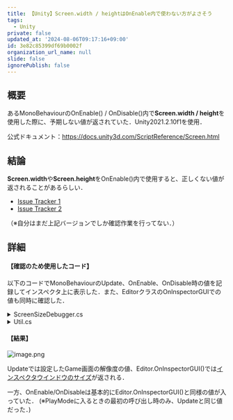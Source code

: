 ```yaml
---
title: 【Unity】Screen.width / heightはOnEnable内で使わない方がよさそう
tags:
  - Unity
private: false
updated_at: '2024-08-06T09:17:16+09:00'
id: 3e82c85399df69b0002f
organization_url_name: null
slide: false
ignorePublish: false
---
```

## 概要
あるMonoBehaviourのOnEnable() / OnDisable()内で<b>Screen.width / height</b>を使用した際に、予期しない値が返されていた．Unity2021.2.10f1を使用．

 公式ドキュメント：https://docs.unity3d.com/ScriptReference/Screen.html

## 結論

<b>Screen.width</b>や<b>Screen.height</b>をOnEnable()内で使用すると、正しくない値が返されることがあるらしい．

- [Issue Tracker 1](https://issuetracker.unity3d.com/issues/screen-dot-width-and-screen-dot-height-values-in-onenable-function-are-incorrect)
- [Issue Tracker 2](https://issuetracker.unity3d.com/issues/screen-dot-width-slash-screen-dot-height-in-onenable-shows-inspector-window-size-when-the-component-is-enabled-by-a-toggle-in-inspector-window)

（※自分はまだ上記バージョンでしか確認作業を行ってない．）

## 詳細

#### 【確認のため使用したコード】

以下のコードでMonoBehaviourのUpdate、OnEnable、OnDisable時の値を記録してインスペクタ上に表示した．また、EditorクラスのOnInspectorGUIでの値も同時に確認した．

<details> <summary>ScreenSizeDebugger.cs</summary>

```csharp
using System.Collections.Generic;
using UnityEngine;
using System;
#if UNITY_EDITOR
using UnityEditor;
#endif

//[ExecuteAlways]  // ※ExecuteAlwaysでもほぼ同様の結果だった
public class ScreenSizeDebugger: MonoBehaviour{

    // サイズの記録
    public Vector2 size_Update;
    public Vector2 size_OnEnable;
    public Vector2 size_OnDisable;

    // 
    public DateTime lastEnableTime = DateTime.MinValue;
    public DateTime lastDisableTime = DateTime.MinValue;

    private void Update() {
        size_Update =  new Vector2(Screen.width, Screen.height);
    }
        
    private void OnEnable() {
        size_OnEnable =  new Vector2(Screen.width, Screen.height);
        lastEnableTime = DateTime.Now;
    }

    private void OnDisable() {
        size_OnDisable =  new Vector2(Screen.width, Screen.height);
        lastDisableTime = DateTime.Now;
    }
}

#if UNITY_EDITOR
[CustomEditor(typeof(ScreenSizeDebugger))]
public class ScreenSizeDebuggerEditor : Editor {

    public override void OnInspectorGUI() {
        var instance = target as ScreenSizeDebugger;
                
        // MonoBehaviour
        var modeText = Application.isPlaying ? "Play mode" : "Edit mode";
        DrawScreenSizeInfo($"MonoBehaviour.<b>Update</b> ({modeText})", instance.size_Update.x, instance.size_Update.y);
        
        DrawScreenSizeInfo($"MonoBehaviour.<b>OnEnable</b> ({modeText})", instance.size_OnEnable.x, instance.size_OnEnable.y);
        EditorGUILayout.LabelField($"elaposed time {(DateTime.Now - instance.lastEnableTime).ToString("ss")} [s]");

        DrawScreenSizeInfo($"MonoBehaviour.<b>OnDisable</b> ({modeText})", instance.size_OnDisable.x, instance.size_OnDisable.y);
        EditorGUILayout.LabelField($"elaposed time {(DateTime.Now - instance.lastDisableTime).ToString("ss")} [s]");
        
        
        // Editor
        DrawScreenSizeInfo($"Editor.OnInspector", Screen.width, Screen.height);

        EditorUtil.GUI.HorizontalLine();
        // -------------------

        // インスペクタが表示されている画面の解像度
        EditorGUILayout.LabelField("Current Resolution", $"{Screen.currentResolution.width} x {Screen.currentResolution.height} @ {Screen.currentResolution.refreshRate}Hz");
        
        // 登録されている全ての解像度
        EditorGUILayout.LabelField("Supported Resolutions:");
        using (new EditorGUI.IndentLevelScope()) {
            foreach (var resolution in Screen.resolutions) {
                EditorGUILayout.LabelField($"{resolution.width} x {resolution.height} @ {resolution.refreshRate}Hz");
            }
        }
    }

    private void DrawScreenSizeInfo(string labelText, float width, float height) {
        EditorUtil.GUI.HorizontalLine();

        // SCREEN SIZE
        EditorGUILayout.LabelField(labelText, Styles.label);
        using (new EditorGUILayout.VerticalScope(GUI.skin.box))
        using (new EditorGUI.IndentLevelScope()) {
            EditorGUILayout.LabelField("Screen Width", width.ToString(), Styles.label);
            EditorGUILayout.LabelField("Screen Height", height.ToString(), Styles.label);
        }
    }

    private static class Styles {
        public static GUIStyle label;
        static Styles() {
            label = new GUIStyle(GUI.skin.label) {
                richText = true,
            };
        }
    }
}
#endif
```

</details>

<details> <summary>Util.cs</summary>

``` util.cs
public static partial class EditorUtil {
    public static partial class GUI {

        /// <summary>
        /// 仕切り線を表示する
        /// </summary>
        public static void HorizontalLine(Color color, int thickness = 1, int padding = 10) {

            using (new EditorGUILayout.HorizontalScope()) {
                var splitterRect = EditorGUILayout.GetControlRect(false, GUILayout.Height(thickness + padding));
                splitterRect = EditorGUI.IndentedRect(splitterRect);
                splitterRect.height = thickness;
                splitterRect.y += padding / 2;

                EditorGUI.DrawRect(splitterRect, color);
            }
        }
    }
}
```

</details>


#### 【結果】

![image.png](https://qiita-image-store.s3.ap-northeast-1.amazonaws.com/0/1596227/2e01c30d-234b-790e-f01a-670a2d9b61ed.png)


Updateでは設定したGame画面の解像度の値、Editor.OnInspectorGUI()では<u>インスペクタウインドウのサイズ</u>が返される．

一方、OnEnable/OnDisableは基本的にEditor.OnInspectorGUI()と同様の値が入っていた．
(※PlayModeに入るときの最初の呼び出し時のみ、Updateと同じ値だった．)
